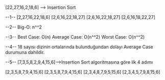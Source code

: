[22,27,16,2,18,6] --> Insertion Sort

--1--
[2,27,16,22,18,6]
[2,6,16,22,18,27]
[2,6,16,22,18,27]
[2,6,16,18,22,27]

--2--
Big-O: n^^2

--3--
Best Case: O(n)
Average Case: O(n^^2)
Worst Case: O(n^^2)

--4--
18 sayısı dizinin ortalarında bulunduğundan dolayı Average Case durumuna dahildir.

--5--
[7,3,5,8,2,9,4,15,6]-->Insertion Sort algoritmasına göre ilk 4 adımı

[2,3,5,8,7,9,4,15,6]
[2,3,5,8,7,9,4,15,6] 
[2,3,4,8,7,9,5,15,6]
[2,3,4,5,7,9,8,15,6]